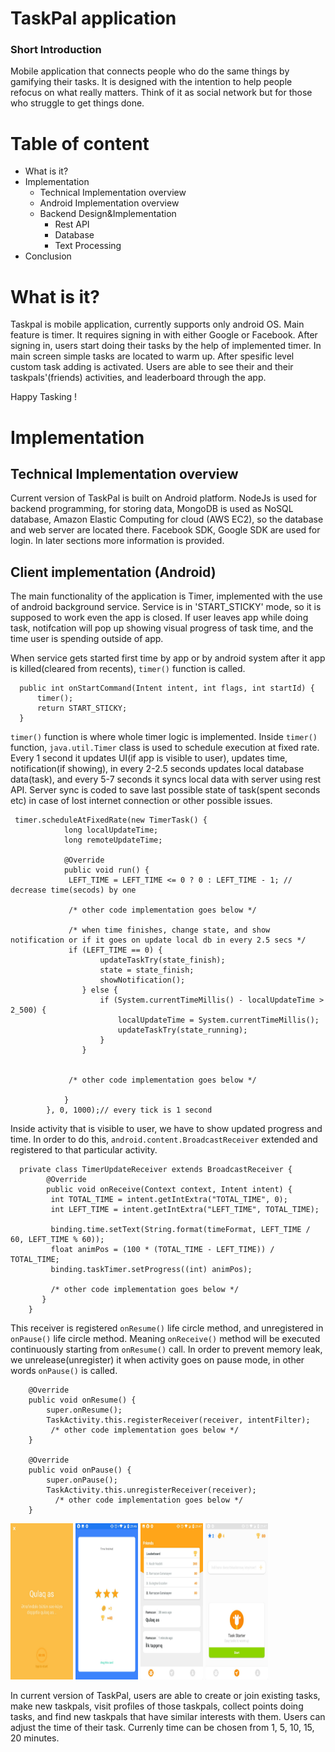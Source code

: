 # TaskPal application
### Short Introduction
  Mobile application that connects people who do the same things by gamifying their tasks. It is designed with the intention to help people refocus on what really matters. Think of it as social network but for those who struggle to get things done.

# Table of content

* What is it?
* Implementation
  * Technical Implementation overview 
  * Android Implementation overview
  * Backend Design&Implementation
    * Rest API
    * Database
    * Text Processing
* Conclusion


# What is it?

  Taskpal is mobile application, currently supports only android OS. Main feature is timer. It requires signing in with either Google or Facebook. After signing in, users start doing their tasks by the help of implemented timer. In main screen simple tasks are located to warm up. After spesific level custom task adding is activated. Users are able to see their and their taskpals'(friends) activities, and leaderboard through the app. 

Happy Tasking !


# Implementation

## Technical Implementation overview 
  Current version of TaskPal is built on Android platform. NodeJs is used for backend programming, for storing data, MongoDB is used as NoSQL database, Amazon Elastic Computing for cloud (AWS EC2), so the database and web server are located there. Facebook SDK, Google SDK are used for login. In later sections more information is provided.

## Client implementation (Android)
  The main functionality of the application is Timer, implemented with the use of android background service. Service is in 'START_STICKY' mode, so it is supposed to work even the app is closed. If user leaves app while doing task, notifcation will pop up showing visual progress of task time, and the time user is spending outside of app.
  
When service gets started first time by app or by android system after it app is killed(cleared from recents), `timer()` function is called. 
  ``` @Override
    public int onStartCommand(Intent intent, int flags, int startId) {
        timer();
        return START_STICKY;
    }    
  ```
`timer()` function is where whole timer logic is implemented. Inside `timer()` function, `java.util.Timer` class is used to schedule execution at fixed rate. Every 1 second it updates UI(if app is visible to user), updates time, notification(if showing), in every 2-2.5 seconds updates local database data(task), and every 5-7 seconds it syncs local data with server using rest API. Server sync is coded to save last possible state of task(spent seconds etc) in case of lost internet connection or other possible issues.

```
 timer.scheduleAtFixedRate(new TimerTask() {
            long localUpdateTime;
            long remoteUpdateTime;

            @Override
            public void run() {
             LEFT_TIME = LEFT_TIME <= 0 ? 0 : LEFT_TIME - 1; // decrease time(secods) by one
             
             /* other code implementation goes below */
             
             /* when time finishes, change state, and show notification or if it goes on update local db in every 2.5 secs */
             if (LEFT_TIME == 0) {
                    updateTaskTry(state_finish);
                    state = state_finish;
                    showNotification();
                } else {
                    if (System.currentTimeMillis() - localUpdateTime > 2_500) {
                        localUpdateTime = System.currentTimeMillis();
                        updateTaskTry(state_running);
                    }
                }
                
                
             /* other code implementation goes below */
             
            }
        }, 0, 1000);// every tick is 1 second

```

Inside activity that is visible to user, we have to show updated progress and time. In order to do this, `android.content.BroadcastReceiver` extended and registered to that particular activity.

```
  private class TimerUpdateReceiver extends BroadcastReceiver {
        @Override
        public void onReceive(Context context, Intent intent) {
         int TOTAL_TIME = intent.getIntExtra("TOTAL_TIME", 0);
         int LEFT_TIME = intent.getIntExtra("LEFT_TIME", TOTAL_TIME);
         
         binding.time.setText(String.format(timeFormat, LEFT_TIME / 60, LEFT_TIME % 60));
         float animPos = (100 * (TOTAL_TIME - LEFT_TIME)) / TOTAL_TIME;
         binding.taskTimer.setProgress((int) animPos);
         
         /* other code implementation goes below */
       }
    }
```

This receiver is registered `onResume()` life circle method, and unregistered in `onPause()` life circle method. Meaning `onReceive()` method will be executed continuously starting from `onResume()` call. In order to prevent memory leak, we unrelease(unregister) it when activity goes on pause mode, in other words `onPause()` is called.

```
    @Override
    public void onResume() {
        super.onResume();     
        TaskActivity.this.registerReceiver(receiver, intentFilter);
         /* other code implementation goes below */
    }
    
    @Override
    public void onPause() {
        super.onPause();       
        TaskActivity.this.unregisterReceiver(receiver);
          /* other code implementation goes below */
    }

```

  <img src="https://github.com/rgaraisayev/taskpalsdp/blob/master/screens/photo5379957081458714850.jpg"  width="100" height="250" />
  <img src="https://github.com/rgaraisayev/taskpalsdp/blob/master/screens/photo5379957081458714849.jpg"  width="100" height="250" />
  <img src="https://github.com/rgaraisayev/taskpalsdp/blob/master/screens/photo5379957081458714848.jpg"  width="100" height="250" />
  <img src="https://github.com/rgaraisayev/taskpalsdp/blob/master/screens/photo5379957081458714847.jpg"  width="100" height="250" />

  
  
  
  In current version of TaskPal, users are able to create or join existing tasks, make new taskpals, visit profiles of those taskpals, collect points doing tasks, and find new taskpals that have similar interests with them. Users can adjust the time of their task. Currenly time can be chosen from 1, 5, 10, 15, 20 minutes.
